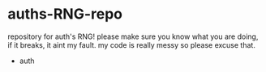 # auths-RNG-repo
repository for auth's RNG!
please make sure you know what you are doing, if it breaks, it aint my fault.
my code is really messy so please excuse that.

- auth
